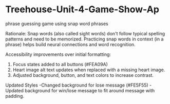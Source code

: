 # Treehouse-Unit-4-Game-Show-Ap

phrase guessing game using snap word phrases

Rationale: Snap words (also called sight words) don't follow typical 
spelling patterns and need to be memorized. Practicing snap words 
in context (in a phrase) helps build neural connections and 
word recognition.

Accessibility improvements over initial formatting:

1. Focus states added to all buttons (#FEA09A)
2. Heart image alt text updates when replaced with a missing heart image.
3. Adjusted background, button, and text colors to increase contrast.

Updated Styles
-Changed background for lose message (#FE5F55)
-Updated background for win/lose message to fit around message with padding.
